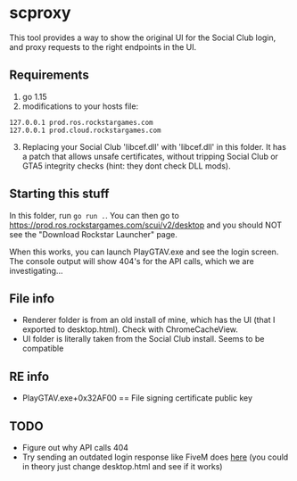 # scproxy

This tool provides a way to show the original UI for the Social Club login, and proxy requests to the right endpoints in the UI.

## Requirements
1. go 1.15
2. modifications to your hosts file:
```
127.0.0.1 prod.ros.rockstargames.com
127.0.0.1 prod.cloud.rockstargames.com
```
3. Replacing your Social Club 'libcef.dll' with 'libcef.dll' in this folder. It has a patch that allows unsafe certificates, without tripping Social Club or GTA5 integrity checks (hint: they dont check DLL mods).

## Starting this stuff
In this folder, run `go run .`. You can then go to https://prod.ros.rockstargames.com/scui/v2/desktop and you should NOT see the "Download Rockstar Launcher" page.

When this works, you can launch PlayGTAV.exe and see the login screen. The console output will show 404's for the API calls, which we are investigating...

## File info
- Renderer folder is from an old install of mine, which has the UI (that I exported to desktop.html). Check with ChromeCacheView.
- UI folder is literally taken from the Social Club install. Seems to be compatible


## RE info
- PlayGTAV.exe+0x32AF00 == File signing certificate public key

## TODO
- Figure out why API calls 404
- Try sending an outdated login response like FiveM does [here](https://github.com/citizenfx/fivem/blob/2e43e64b3a69e8778e45cf7db67f0703eee29c6f/code/components/ros-patches-five/src/LegitimacyNui.cpp#L353) (you could in theory just change desktop.html and see if it works)